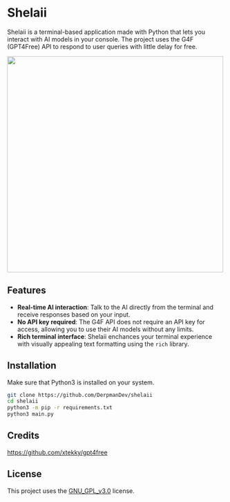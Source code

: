 # Shelaii

Shelaii is a terminal-based application made with Python that lets you interact with AI models in your console. The project uses the G4F (GPT4Free) API to respond to user queries with little delay for free.

<img src="https://github.com/user-attachments/assets/75a16460-80cd-4edd-9aee-adf01bff6a40" width="500">



## Features

- **Real-time AI interaction**: Talk to the AI directly from the terminal and receive responses based on your input.
- **No API key required**: The G4F API does not require an API key for access, allowing you to use their AI models without any limits.
- **Rich terminal interface**: Shelaii enchances your terminal experience with visually appealing text formatting using the `rich` library.

## Installation
Make sure that Python3 is installed on your system.
```bash
git clone https://github.com/DerpmanDev/shelaii
cd shelaii
python3 -m pip -r requirements.txt
python3 main.py
```

## Credits
https://github.com/xtekky/gpt4free

## License
This project uses the [GNU_GPL_v3.0](https://github.com/DerpmanDev/shelaii/blob/main/LICENSE) license.